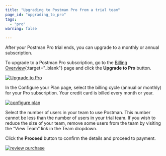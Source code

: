 ```yaml
---
title: "Upgrading to Postman Pro from a trial team"
page_id: "upgrading_to_pro"
tags: 
  - "pro"
warning: false

---
```


After your Postman Pro trial ends, you can upgrade to a monthly or annual subscription. 

To upgrade to a Postman Pro subscription, go to the [Billing Overview](https://go.postman.co/billing/overview){:target="_blank"} page and click the **Upgrade to Pro** button. 

[![Upgrade to Pro](https://s3.amazonaws.com/postman-static-getpostman-com/postman-docs/upgrade+to+pro.png)](https://s3.amazonaws.com/postman-static-getpostman-com/postman-docs/upgrade+to+pro.png)

In the Configure your Plan page, select the billing cycle (annual or monthly) for your Pro subscription. Your credit card is billed every month or year.

[![configure plan](https://s3.amazonaws.com/postman-static-getpostman-com/postman-docs/configurePlan-upgrade.png)](https://s3.amazonaws.com/postman-static-getpostman-com/postman-docs/configurePlan-upgrade.png)

Select the number of users in your team to use Postman. This number cannot be less than the number of users in your trial team. If you wish to reduce the size of your team, remove some users from the team by visiting the “View Team” link in the Team dropdown.

Click the **Proceed** button to confirm the details and proceed to payment.  

[![review purchase](https://s3.amazonaws.com/postman-static-getpostman-com/postman-docs/reviewPurchase-upgrade.png)](https://s3.amazonaws.com/postman-static-getpostman-com/postman-docs/reviewPurchase-upgrade.png)
